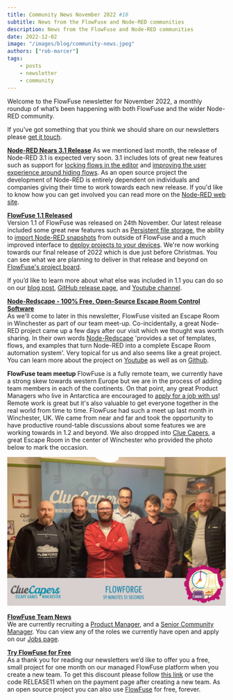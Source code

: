```yaml
---
title: Community News November 2022 #10
subtitle: News from the FlowFuse and Node-RED communities
description: News from the FlowFuse and Node-RED communities
date: 2022-12-02
image: "/images/blog/community-news.jpeg"
authors: ["rob-marcer"]
tags:
    - posts
    - newsletter
    - community
---
```


Welcome to the FlowFuse newsletter for November 2022, a monthly roundup of what’s been happening with both FlowFuse and the wider Node-RED community.
<!--more-->
If you've got something that you think we should share on our newsletters please [get it touch](mailto:contact@flowfuse.com).

[**Node-RED Nears 3.1 Release**](https://github.com/node-red/node-red/milestone/19)
As we mentioned last month, the release of Node-RED 3.1 is expected very soon. 3.1 includes lots of great new features such as support for [locking flows in the editor](https://github.com/node-red/node-red/pull/3938) and [improving the user experience around hiding flows](https://github.com/node-red/node-red/pull/3930). As an open source project the development of Node-RED is entirely dependent on individuals and companies giving their time to work towards each new release. If you'd like to know how you can get involved you can read more on the [Node-RED web site](https://nodered.org/about/contribute/).

[**FlowFuse 1.1 Released**](http://flowforge.com/blog/2022/11/flowforge-1-1-released/)   
Version 1.1 of FlowFuse was released on 24th November. Our latest release included some great new features such as [Persistent file storage](https://github.com/flowforge/flowforge/issues/998), the ability to [import Node-RED snapshots](/docs/user/node-red-tools/) from outside of FlowFuse and a much improved interface to [deploy projects to your devices](https://github.com/flowforge/flowforge/issues/1046). We're now working towards our final release of 2022 which is due just before Christmas. You can see what we are planning to deliver in that release and beyond on [FlowFuse's project board](https://github.com/orgs/flowforge/projects/5). 

If you’d like to learn more about what else was included in 1.1 you can do so on our [blog post](http://flowforge.com/blog/2022/11/flowforge-1-1-released), [GitHub release page](https://github.com/flowforge/flowforge/releases/tag/v1.1.0), and [Youtube channel](https://www.youtube.com/watch?v=134iljE_urI).

[**Node-Redscape - 100% Free, Open-Source Escape Room Control Software**](https://github.com/playfultechnology/node-redscape)  
As we'll come to later in this newsletter, FlowFuse visited an Escape Room in Winchester as part of our team meet-up. Co-incidentally, a great Node-RED project came up a few days after our visit which we thought was worth sharing. In their own words [Node-Redscape](https://github.com/playfultechnology/node-redscape) 'provides a set of templates, flows, and examples that turn Node-RED into a complete Escape Room automation system'. Very topical for us and also seems like a great project. You can learn more about the project on [Youtube](https://www.youtube.com/watch?v=f9yYDxqK_2E) as well as on [Github](https://github.com/playfultechnology/node-redscape).

**FlowFuse team meetup** 
FlowFuse is a fully remote team, we currently have a strong skew towards western Europe but we are in the process of adding team members in each of the continents. On that point, any great Product Managers who live in Antarctica are encouraged to [apply for a job with us](https://boards.greenhouse.io/flowforge/jobs/4717778004)! Remote work is great but it's also valuable to get everyone together in the real world from time to time. FlowFuse had such a meet up last month in Winchester, UK. We came from near and far and took the opportunity to have productive round-table discussions about some features we are working towards in 1.2 and beyond.  We also dropped into [Clue Capers](https://cluecapers.co.uk/), a great Escape Room in the center of Winchester who provided the photo below to mark the occasion. 

![The FlowFuse team pictured during our visit to Clue Capers](./images/clue-capers.jpg)

[**FlowFuse Team News**](/team/)    
We are currently recruiting a [Product Manager](https://boards.greenhouse.io/flowforge/jobs/4717778004), and a [Senior Community Manager](https://boards.greenhouse.io/flowforge/jobs/4700809004). You can view any of the roles we currently have open and apply on our [Jobs page](https://boards.greenhouse.io/flowforge).
    
[**Try FlowFuse for Free**](https://app.flowforge.com/account/create?code=RELEASE11)  
As a thank you for reading our newsletters we’d like to offer you a free, small project for one month on our managed FlowFuse platform when you create a new team. To get this discount please follow [this link](https://app.flowforge.com/account/create?code=RELEASE11) or use the code RELEASE11 when on the payment page after creating a new team. As an open source project you can also use [FlowFuse](/docs/install/) for free, forever.
